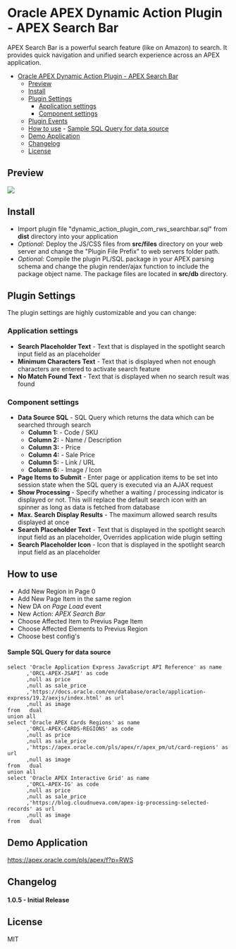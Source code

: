 # Oracle APEX Dynamic Action Plugin - APEX Search Bar

APEX Search Bar is a powerful search feature (like on Amazon) to search. It provides quick navigation and unified search experience across an APEX application.


- [Oracle APEX Dynamic Action Plugin - APEX Search Bar](#oracle-apex-dynamic-action-plugin-apex-search-bar)
	- [Preview](#preview)
	- [Install](#install)
	- [Plugin Settings](#plugin-settings)
		- [Application settings](#application-settings)
		- [Component settings](#component-settings)
	- [Plugin Events](#plugin-events)
	- [How to use](#how-to-use)
			- [Sample SQL Query for data source](#sample-sql-query-for-data-source)
	- [Demo Application](#demo-application)
	- [Changelog](#changelog)
	- [License](#license)


## Preview
![](https://github.com/silviosotelo/apex-search-bar/blob/main/apex-search-bar-preview.gif)


## Install
- Import plugin file "dynamic_action_plugin_com_rws_searchbar.sql" from **dist** directory into your application
- *Optional:* Deploy the JS/CSS files from **src/files** directory on your web server and change the "Plugin File Prefix" to web servers folder path.
- *Optional:* Compile the plugin PL/SQL package in your APEX parsing schema and change the plugin render/ajax function to include the package object name. The package files are located in **src/db** directory.


## Plugin Settings
The plugin settings are highly customizable and you can change:

### Application settings
- **Search Placeholder Text** - Text that is displayed in the spotlight search input field as an placeholder
- **Minimum Characters Text** - Text that is displayed when not enough characters are entered to activate search feature
- **No Match Found Text** - Text that is displayed when no search result was found

### Component settings
- **Data Source SQL** - SQL Query which returns the data which can be searched through search
  - **Column 1:** - Code / SKU
  - **Column 2:** - Name / Description
  - **Column 3:** - Price
  - **Column 4:** - Sale Price
  - **Column 5:** - Link / URL
  - **Column 6:** - Image / Icon
- **Page Items to Submit** - Enter page or application items to be set into session state when the SQL query is executed via an AJAX request
- **Show Processing** - Specify whether a waiting / processing indicator is displayed or not. This will replace the default search icon with an spinner as long as data is fetched from database
- **Max. Search Display Results** - The maximum allowed search results displayed at once
- **Search Placeholder Text** - Text that is displayed in the spotlight search input field as an placeholder, Overrides application wide plugin setting
- **Search Placeholder Icon** - Icon that is displayed in the spotlight search input field as an placeholder

## How to use
- Add New Region in Page 0
- Add New Page Item in the same region
- New DA on *Page Load* event
- New Action: *APEX Search Bar*
- Choose Affected Item to Previus Page Item
- Choose Affected Elements to Previus Region
- Choose best config's


#### Sample SQL Query for data source

```language-sql
select 'Oracle Application Express JavaScript API Reference' as name
      ,'ORCL-APEX-JSAPI' as code
      ,null as price
      ,null as sale_price
      ,'https://docs.oracle.com/en/database/oracle/application-express/19.2/aexjs/index.html' as url
      ,null as image
from   dual
union all
select 'Oracle APEX Cards Regions' as name
      ,'ORCL-APEX-CARDS-REGIONS' as code
      ,null as price
      ,null as sale_price
      ,'https://apex.oracle.com/pls/apex/r/apex_pm/ut/card-regions' as url
      ,null as image
from   dual
union all
select 'Oracle APEX Interactive Grid' as name
      ,'ORCL-APEX-IG' as code
      ,null as price
      ,null as sale_price
      ,'https://blog.cloudnueva.com/apex-ig-processing-selected-records' as url
      ,null as image
from   dual
```


## Demo Application
https://apex.oracle.com/pls/apex/f?p=RWS


## Changelog

#### 1.0.5 - Initial Release


## License
MIT
